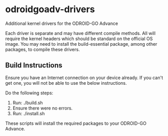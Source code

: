 # odroidgoadv-drivers
Additional kernel drivers for the ODROID-GO Advance

Each driver is separate and may have different compile methods.
All will require the kernel headers which should be standard on the official OS image.
You may need to install the build-essential package, among other packages, to compile these drivers.

## Build Instructions
Ensure you have an Internet connection on your device already.
If you can't get one, you will not be able to use the below instructions.

Do the following steps:
1) Run: ./build.sh
2) Ensure there were no errors.
3) Run: ./install.sh

These scripts will install the required packages to your ODROID-GO Advance.
